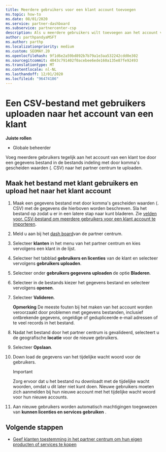 ```yaml
---
title: Meerdere gebruikers voor een klant account toevoegen
ms.topic: how-to
ms.date: 08/01/2020
ms.service: partner-dashboard
ms.subservice: partnercenter-csp
description: Als u meerdere gebruikers wilt toevoegen aan het account van een klant, uploadt u een gegevens bestand naar het partner centrum met de bestands indeling met door komma's gescheiden waarden (. CSV).
author: parthpandyaMSFT
ms.author: parthp
ms.localizationpriority: medium
ms.custom: SEOMAY.20
ms.openlocfilehash: 9f1d6e2a59bd892b7b79a1e3aa532242cdd0e302
ms.sourcegitcommit: 4043c791402f0acebee6ede160a135e87fe92493
ms.translationtype: MT
ms.contentlocale: nl-NL
ms.lasthandoff: 12/01/2020
ms.locfileid: "96474186"
---
```

# <a name="upload-a-csv-file-of-users-to-a-customers-account"></a>Een CSV-bestand met gebruikers uploaden naar het account van een klant


**Juiste rollen**

- Globale beheerder

Voeg meerdere gebruikers tegelijk aan het account van een klant toe door een gegevens bestand in de bestands indeling met door komma's gescheiden waarden (. CSV) naar het partner centrum te uploaden. 

## <a name="create-the-file-of-customer-users-and-upload-to-customer-account"></a>Maak het bestand met klant gebruikers en upload het naar het klant account

1. Maak een gegevens bestand met door komma's gescheiden waarden (. CSV) met de gegevens die hierboven worden beschreven. Sla het bestand op zodat u er in een latere stap naar kunt bladeren. Zie [velden voor. CSV-bestand om meerdere gebruikers voor een klant account te importeren](file-customer-users.md). 

2. Meld u aan bij het [dash board](https://partner.microsoft.com/dashboard)van de partner centrum.

3. Selecteer **klanten** in het menu van het partner centrum en kies vervolgens een klant in de lijst.

4. Selecteer het tabblad **gebruikers en licenties** van de klant en selecteer vervolgens **gebruikers uploaden**.

5. Selecteer onder **gebruikers gegevens uploaden** de optie **Bladeren**.

6. Selecteer in de bestands kiezer het gegevens bestand en selecteer vervolgens **openen**.

7. Selecteer **Valideren**.

    **Opmerking**  De meeste fouten bij het maken van het account worden veroorzaakt door problemen met gegevens bestanden, inclusief ontbrekende gegevens, ongeldige of gedupliceerde e-mail adressen of te veel records in het bestand.

8. Nadat het bestand door het partner centrum is gevalideerd, selecteert u de geografische **locatie** voor de nieuwe gebruikers.
9. Selecteer **Opslaan**.
10. Down load de gegevens van het tijdelijke wacht woord voor de gebruikers.

    >[!IMPORTANT]
    > Zorg ervoor dat u het bestand nu downloadt met de tijdelijke wacht woorden, omdat u dit later niet kunt doen. Nieuwe gebruikers moeten zich aanmelden bij hun nieuwe account met het tijdelijke wacht woord voor hun nieuwe accounts.

11. Aan nieuwe gebruikers worden automatisch machtigingen toegewezen van **kunnen licenties en services gebruiken** . 

## <a name="next-steps"></a>Volgende stappen

- [Geef klanten toestemming in het partner centrum om hun eigen producten of services te kopen](give-customers-permission.md)

